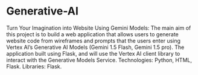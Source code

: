 # Generative-AI
Turn Your Imagination into Website Using Gemini Models:
The main aim of this project is to build a web application that allows users to generate website code from wireframes and prompts that the users enter using Vertex AI’s Generative AI Models (Gemini 1.5 Flash, Gemini 1.5 pro). The application built using Flask, and will use the Vertex AI client library to interact with the Generative Models Service.
Technologies: Python, HTML, Flask.
Libraries: Flask.
